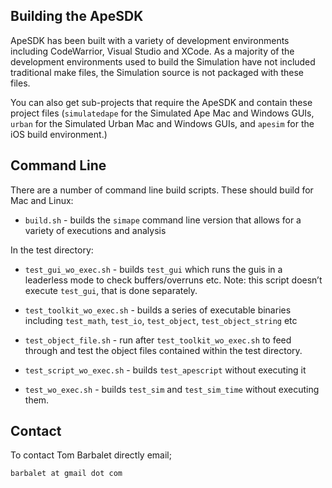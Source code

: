 ## Building the ApeSDK

ApeSDK has been built with a variety of development environments including CodeWarrior, Visual Studio and XCode. As a majority of the development environments used to build the Simulation have not included traditional make files, the Simulation source is not packaged with these files.

You can also get sub-projects that require the ApeSDK and contain these project files (`simulatedape` for the Simulated Ape Mac and Windows GUIs, `urban` for the Simulated Urban Mac and Windows GUIs, and `apesim` for the iOS build environment.)

## Command Line

There are a number of command line build scripts. These should build for Mac and Linux:

* `build.sh` - builds the `simape` command line version that allows for a variety of executions and analysis

In the test directory:

* `test_gui_wo_exec.sh` - builds `test_gui` which runs the guis in a leaderless mode to check buffers/overruns etc. Note: this script doesn’t execute `test_gui`, that is done separately.

* `test_toolkit_wo_exec.sh` - builds a series of executable binaries including `test_math`, `test_io`, `test_object`, `test_object_string` etc
* `test_object_file.sh` - run after `test_toolkit_wo_exec.sh` to feed through and test the object files contained within the test directory.
* `test_script_wo_exec.sh` - builds `test_apescript` without executing it
* `test_wo_exec.sh` - builds `test_sim` and `test_sim_time` without executing them.

## Contact

To contact Tom Barbalet directly email;

   `barbalet at gmail dot com`